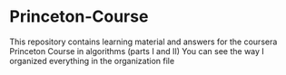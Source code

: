 # Princeton-Course

This repository contains learning material and answers for the coursera Princeton Course in algorithms (parts I and II) You can see the way I organized everything in the organization file
